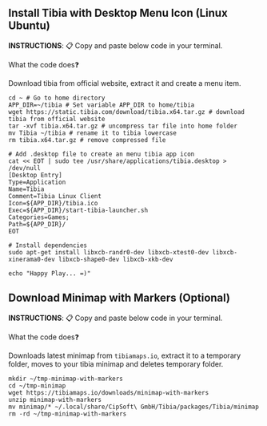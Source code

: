## Install Tibia with Desktop Menu Icon (Linux Ubuntu)

**INSTRUCTIONS**: 📋 Copy and paste below code in your terminal.

What the code does❓ 

Download tibia from official website, extract it and create a menu item.

````shell
cd ~ # Go to home directory
APP_DIR=~/tibia # Set variable APP_DIR to home/tibia
wget https://static.tibia.com/download/tibia.x64.tar.gz # download tibia from official website
tar -xvf tibia.x64.tar.gz # uncompress tar file into home folder
mv Tibia ~/tibia # rename it to tibia lowercase
rm tibia.x64.tar.gz # remove compressed file

# Add .desktop file to create an menu tibia app icon
cat << EOT | sudo tee /usr/share/applications/tibia.desktop > /dev/null 
[Desktop Entry]
Type=Application
Name=Tibia
Comment=Tibia Linux Client
Icon=${APP_DIR}/tibia.ico
Exec=${APP_DIR}/start-tibia-launcher.sh
Categories=Games;
Path=${APP_DIR}/
EOT

# Install dependencies
sudo apt-get install libxcb-randr0-dev libxcb-xtest0-dev libxcb-xinerama0-dev libxcb-shape0-dev libxcb-xkb-dev

echo "Happy Play... =)"
````

## Download Minimap with Markers (Optional)
**INSTRUCTIONS**: 📋 Copy and paste below code in your terminal.

What the code does❓ 

Downloads latest minimap from `tibiamaps.io`, extract it to a temporary folder, moves to your tibia minimap and deletes temporary folder.

````shell
mkdir ~/tmp-minimap-with-markers
cd ~/tmp-minimap
wget https://tibiamaps.io/downloads/minimap-with-markers
unzip minimap-with-markers
mv minimap/* ~/.local/share/CipSoft\ GmbH/Tibia/packages/Tibia/minimap
rm -rd ~/tmp-minimap-with-markers
````
